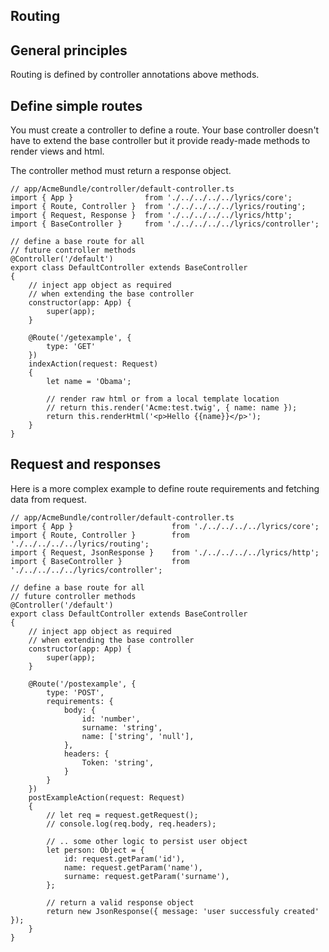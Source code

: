 Routing
------

## General principles

Routing is defined by controller annotations above methods.

## Define simple routes

You must create a controller to define a route. Your base controller doesn't have to extend
the base controller but it provide ready-made methods to render views and html.

The controller method must return a response object.

```node
// app/AcmeBundle/controller/default-controller.ts
import { App }                from './../../../../lyrics/core';
import { Route, Controller }  from './../../../../lyrics/routing';
import { Request, Response }  from './../../../../lyrics/http';
import { BaseController }     from './../../../../lyrics/controller';

// define a base route for all
// future controller methods
@Controller('/default')
export class DefaultController extends BaseController
{
    // inject app object as required
    // when extending the base controller
    constructor(app: App) {
        super(app);
    }
    
    @Route('/getexample', {
        type: 'GET'
    })
    indexAction(request: Request)
    {
        let name = 'Obama';

        // render raw html or from a local template location
        // return this.render('Acme:test.twig', { name: name });
        return this.renderHtml('<p>Hello {{name}}</p>');
    }
}
```

## Request and responses

Here is a more complex example to define route requirements and fetching data from request.

```node
// app/AcmeBundle/controller/default-controller.ts
import { App }                      from './../../../../lyrics/core';
import { Route, Controller }        from './../../../../lyrics/routing';
import { Request, JsonResponse }    from './../../../../lyrics/http';
import { BaseController }           from './../../../../lyrics/controller';

// define a base route for all
// future controller methods
@Controller('/default')
export class DefaultController extends BaseController
{
    // inject app object as required
    // when extending the base controller
    constructor(app: App) {
        super(app);
    }

    @Route('/postexample', {
        type: 'POST',
        requirements: {
            body: {
                id: 'number',
                surname: 'string',
                name: ['string', 'null'],
            },
            headers: {
                Token: 'string',
            }
        }
    })
    postExampleAction(request: Request)
    {
        // let req = request.getRequest();
        // console.log(req.body, req.headers);

        // .. some other logic to persist user object
        let person: Object = {
            id: request.getParam('id'),
            name: request.getParam('name'),
            surname: request.getParam('surname'),
        };

        // return a valid response object
        return new JsonResponse({ message: 'user successfuly created' });
    }
}
```
